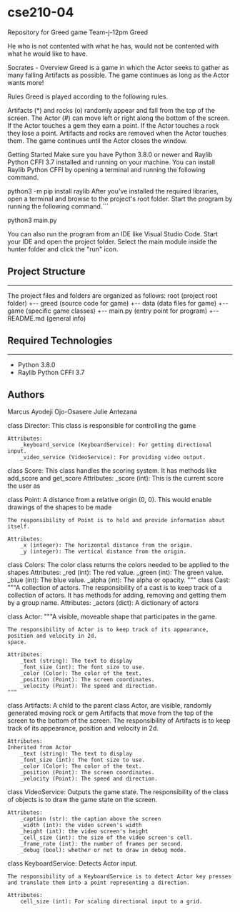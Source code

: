 # cse210-04
Repository for Greed game Team-j-12pm
Greed

He who is not contented with what he has, would not be contented with what he would like to have.

Socrates -
Overview Greed is a game in which the Actor seeks to gather as many falling Artifacts as possible. The game continues as long as the Actor wants more!

Rules Greed is played according to the following rules.

Artifacts (*) and rocks (o) randomly appear and fall from the top of the screen. The Actor (#) can move left or right along the bottom of the screen. If the Actor touches a gem they earn a point. If the Actor touches a rock they lose a point. Artifacts and rocks are removed when the Actor touches them. The game continues until the Actor closes the window.

Getting Started
Make sure you have Python 3.8.0 or newer and Raylib Python CFFI 3.7 installed and running on your machine. You can install Raylib Python CFFI by opening a terminal and running the following command.

python3 -m pip install raylib
After you've installed the required libraries, open a terminal and browse to the project's root folder. Start the program by running the following command.```

python3 main.py

You can also run the program from an IDE like Visual Studio Code. Start your IDE and open the
project folder. Select the main module inside the hunter folder and click the "run" icon.

## Project Structure
---
The project files and folders are organized as follows:
root (project root folder) +-- greed (source code for game) +-- data (data files for game) +-- game (specific game classes) +-- main.py (entry point for program) +-- README.md (general info)


## Required Technologies
---
* Python 3.8.0
* Raylib Python CFFI 3.7

## Authors
Marcus Ayodeji Ojo-Osasere
Julie Antezana

class Director:
    This class is responsible for controlling the game

    Attributes:
        _keyboard_service (KeyboardService): For getting directional input.
        _video_service (VideoService): For providing video output.

class Score:
    This class handles the scoring system. It has methods like add_score and get_score
    Attributes:
    _score (int): This is the current score the user as

class Point:
    A distance from a relative origin (0, 0). This would enable drawings of the shapes to be made

    The responsibility of Point is to hold and provide information about itself.

    Attributes:
        _x (integer): The horizontal distance from the origin.
        _y (integer): The vertical distance from the origin.

class Colors:
    The color class returns the colors needed to be applied to the shapes
    Attributes:
        _red (int): The red value.
        _green (int): The green value.
        _blue (int): The blue value.
        _alpha (int): The alpha or opacity.
    """
class Cast:
    """A collection of actors.
    The responsibility of a cast is to keep track of a collection of actors. It has methods
    for adding, removing and getting them by a group name.
    Attributes:
        _actors (dict): A dictionary of actors

class Actor:
    """A visible, moveable shape that participates in the game.

    The responsibility of Actor is to keep track of its appearance, position and velocity in 2d.
    space.

    Attributes:
        _text (string): The text to display
        _font_size (int): The font size to use.
        _color (Color): The color of the text.
        _position (Point): The screen coordinates.
        _velocity (Point): The speed and direction.
    """
class Artifacts:
    A child to the parent class Actor, are visible, randomly generated moving rock or gem Artifacts that move from the top of the screen to the bottom of the screen.  The responsibility of Artifacts is to keep track of its appearance, position and velocity in 2d.

    Attributes:
    Inherited from Actor
        _text (string): The text to display
        _font_size (int): The font size to use.
        _color (Color): The color of the text.
        _position (Point): The screen coordinates.
        _velocity (Point): The speed and direction.

class VideoService:
    Outputs the game state. The responsibility of the class of objects is to draw the game
    state on the screen.

    Attributes:
        _caption (str): the caption above the screen
        _width (int): the video screen's width
        _height (int): the video screen's height
        _cell_size (int): the size of the video screen's cell.
        _frame_rate (int): the number of frames per second.
        _debug (bool): whether or not to draw in debug mode.

class KeyboardService:
    Detects Actor input.

    The responsibility of a KeyboardService is to detect Actor key presses and translate them into a point representing a direction.

    Attributes:
        cell_size (int): For scaling directional input to a grid.
